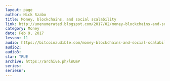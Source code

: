 ```yaml
---
layout: page
author: Nick Szabo
title: Money, blockchains, and social scalability
link: http://unenumerated.blogspot.com/2017/02/money-blockchains-and-social-scalability.html
category: Money
date: Feb 9, 2017
lesson: 11
audio: https://bitcoinaudible.com/money-blockchains-and-social-scalability/
audio2: 
audio3: 
star: TRUE
archive: https://archive.ph/lnUmP
series: 
seriesnr: 
---
```

